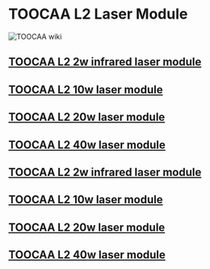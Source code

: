 ﻿---
sidebar_position: 1
sidebar_label: TOOCAA L2 Laser Module
---
# TOOCAA L2 Laser Module
![TOOCAA wiki](http://wiki-toocaa.oss-cn-hongkong.aliyuncs.com/wiki/1.jpg)
## [TOOCAA L2 2w infrared laser module](https://wiki.toocaa.com/en/toocaa-l2/TOOCAA-L2-Accessories/Laser%20Module/2w-infrared-laser-module)
## [TOOCAA L2 10w laser module](https://wiki.toocaa.com/en/toocaa-l2/TOOCAA-L2-Accessories/Laser%20Module/10w-laser-module)
## [TOOCAA L2 20w laser module](https://wiki.toocaa.com/en/toocaa-l2/TOOCAA-L2-Accessories/Laser%20Module/20w-laser-module)
## [TOOCAA L2 40w laser module](https://wiki.toocaa.com/en/toocaa-l2/TOOCAA-L2-Accessories/Laser%20Module/40w-laser-module)
## [TOOCAA L2 2w infrared laser module](https://wiki.toocaa.com/en/toocaa-l2/TOOCAA-L2-Accessories/Laser-Module/2w-infrared-laser-module)
## [TOOCAA L2 10w laser module](https://wiki.toocaa.com/en/toocaa-l2/TOOCAA-L2-Accessories/Laser-Module/10w-laser-module)
## [TOOCAA L2 20w laser module](https://wiki.toocaa.com/en/toocaa-l2/TOOCAA-L2-Accessories/Laser-Module/20w-laser-module)
## [TOOCAA L2 40w laser module](https://wiki.toocaa.com/en/toocaa-l2/TOOCAA-L2-Accessories/Laser-Module/40w-laser-module)
